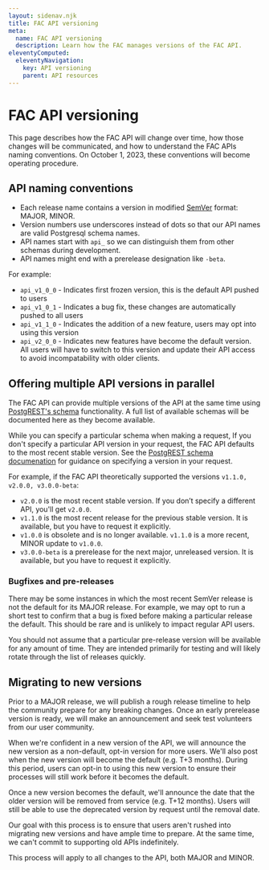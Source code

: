 ```yaml
---
layout: sidenav.njk
title: FAC API versioning
meta:
  name: FAC API versioning
  description: Learn how the FAC manages versions of the FAC API.
eleventyComputed:
  eleventyNavigation:
    key: API versioning
    parent: API resources
---
```


# FAC API versioning

This page describes how the FAC API will change over time, how those changes will be communicated, and how to understand the FAC APIs naming conventions. On October 1, 2023, these conventions will become operating procedure.

## API naming conventions

* Each release name contains a version in modified [SemVer](https://semver.org/) format: MAJOR, MINOR.
* Version numbers use underscores instead of dots so that our API names are valid Postgresql schema names.
* API names start with `api_` so we can distinguish them from other schemas during development.
* API names might end with a prerelease designation like `-beta`.

For example:

* `api_v1_0_0` - Indicates first frozen version, this is the default API pushed to users
* `api_v1_0_1` - Indicates a bug fix, these changes are automatically pushed to all users
* `api_v1_1_0` - Indicates the addition of a new feature, users may opt into using this version
* `api_v2_0_0` - Indicates new features have become the default version. All users will have to switch to this version and update their API access to avoid incompatability with older clients.

## Offering multiple API versions in parallel

The FAC API can provide multiple versions of the API at the same time using [PostgREST's schema](https://postgrest.org/en/stable/references/api/schemas.html) functionality. A full list of available schemas will be documented here as they become available.

While you can specify a particular schema when making a request, If you don't specify a particular API version in your request, the FAC API defaults to the most recent stable version. See the [PostgREST schema documenation](https://postgrest.org/en/stable/references/api/schemas.html#get-head) for guidance on specifying a version in your request.

For example, if the FAC API theoretically supported the versions `v1.1.0, v2.0.0, v3.0.0-beta`:

* `v2.0.0` is the most recent stable version. If you don’t specify a different API, you'll get `v2.0.0`.
* `v1.1.0` is the most recent release for the previous stable version. It is available, but you have to request it explicitly.
* `v1.0.0` is obsolete and is no longer available. `v1.1.0` is a more recent, MINOR update to `v1.0.0`.
* `v3.0.0-beta` is a prerelease for the next major, unreleased version. It is available, but you have to request it explicitly.

### Bugfixes and pre-releases

There may be some instances in which the most recent SemVer release is not the default for its MAJOR release. For example, we may opt to run a short test to confirm that a bug is fixed before making a particular release the default. This should be rare and is unlikely to impact regular API users.

You should not assume that a particular pre-release version will be available for any amount of time. They are intended primarily for testing and will likely rotate through the list of releases quickly.

## Migrating to new versions

Prior to a MAJOR release, we will publish a rough release timeline to help the community prepare for any breaking changes. Once an early prerelease version is ready, we will make an announcement and seek test volunteers from our user community.

When we're confident in a new version of the API, we will announce the new version as a non-default, opt-in version for more users. We'll also post when the new version will become the default (e.g. T+3 months). During this period, users can opt-in to using this new version to ensure their processes will still work before it becomes the default.

Once a new version becomes the default, we'll announce the date that the older version will be removed from service (e.g. T+12 months). Users will still be able to use the deprecated version by request until the removal date.

Our goal with this process is to ensure that users aren't rushed into migrating new versions and have ample time to prepare. At the same time, we can't commit to supporting old APIs indefinitely.

This process will apply to all changes to the API, both MAJOR and MINOR.
